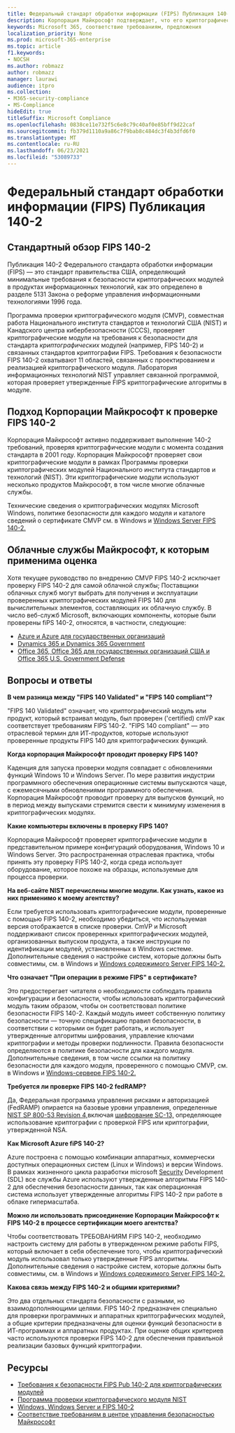 ```yaml
---
title: Федеральный стандарт обработки информации (FIPS) Публикация 140-2
description: Корпорация Майкрософт подтверждает, что его криптографические модули соответствуют Федеральному стандарту обработки информации США.
keywords: Microsoft 365, соответствие требованиям, предложения
localization_priority: None
ms.prod: microsoft-365-enterprise
ms.topic: article
f1.keywords:
- NOCSH
ms.author: robmazz
author: robmazz
manager: laurawi
audience: itpro
ms.collection:
- M365-security-compliance
- MS-Compliance
hideEdit: true
titleSuffix: Microsoft Compliance
ms.openlocfilehash: 0838ce11e732f5c6e8c79c40af0e85bff9d22caf
ms.sourcegitcommit: fb379d1110a9a86c7f9bab8c484dc3f4b3dfd6f0
ms.translationtype: MT
ms.contentlocale: ru-RU
ms.lasthandoff: 06/23/2021
ms.locfileid: "53089733"
---
```

# <a name="federal-information-processing-standard-fips-publication-140-2"></a>Федеральный стандарт обработки информации (FIPS) Публикация 140-2

## <a name="fips-140-2-standard-overview"></a>Стандартный обзор FIPS 140-2

Публикация 140-2 Федерального стандарта обработки информации (FIPS) — это стандарт правительства США, определяющий минимальные требования к безопасности криптографических модулей в продуктах информационных технологий, как это определено в разделе 5131 Закона о реформе управления информационными технологиями 1996 года.

Программа [](https://csrc.nist.gov/Projects/cryptographic-module-validation-program) проверки криптографического модуля (CMVP), совместная работа Национального института стандартов и технологий США (NIST) и Канадского центра кибербезопасности (CCCS), проверяет криптографические модули на требования к безопасности для стандарта *криптографических* модулей (например, FIPS 140-2) и связанных стандартов криптографии FIPS. Требования к безопасности FIPS 140-2 охватывают 11 областей, связанных с проектированием и реализацией криптографического модуля. Лаборатория информационных технологий NIST управляет связанной программой, которая проверяет утвержденные FIPS криптографические алгоритмы в модуле.

## <a name="microsofts-approach-to-fips-140-2-validation"></a>Подход Корпорации Майкрософт к проверке FIPS 140-2

Корпорация Майкрософт активно поддерживает выполнение 140-2 требований, проверяя криптографические модули с момента создания стандарта в 2001 году. Корпорация Майкрософт проверяет свои криптографические модули в рамках Программы проверки криптографических модулей Национального института стандартов и технологий [](https://csrc.nist.gov/Projects/cryptographic-module-validation-program) (NIST). Эти криптографические модули используют несколько продуктов Майкрософт, в том числе многие облачные службы.

Технические сведения о криптографических модулях Microsoft Windows, политике безопасности для каждого модуля и каталоге сведений о сертификате CMVP см. в Windows и [Windows Server FIPS 140-2.](https://aka.ms/AA6ehud)

## <a name="microsoft-in-scope-cloud-services"></a>Облачные службы Майкрософт, к которым применима оценка

Хотя текущее руководство по внедрению CMVP FIPS 140-2 исключает проверку FIPS 140-2 для самой облачной службы; Поставщики облачных служб могут выбрать для получения и эксплуатации проверенных криптографических модулей FIPS 140 для вычислительных элементов, составляющих их облачную службу. В число веб-служб Microsoft, включающих компоненты, которые были проверены fiPS 140-2, относятся, в частности, следующие:

- [Azure и Azure для государственных организаций](/azure/azure-government/documentation-government-plan-security)
- [Dynamics 365 и Dynamics 365 Government](/microsoft-365/compliance/office-365-encryption-in-microsoft-dynamics-365)
- [Office 365, Office 365 для государственных организаций США и Office 365 U.S. Government Defense](/microsoft-365/compliance/office-365-encryption-risks-and-protections)

## <a name="frequently-asked-questions"></a>Вопросы и ответы

**В чем разница между "FIPS 140 Validated" и "FIPS 140 compliant"?**

"FIPS 140 Validated" означает, что криптографический модуль или продукт, который встраивал модуль, был проверен ('certified) cmVP как соответствует требованиям FIPS 140-2. "FIPS 140 compliant" — это отраслевой термин для ИТ-продуктов, которые используют проверенные продукты FIPS 140 для криптографических функций.

**Когда корпорация Майкрософт проводит проверку FIPS 140?**

Каденция для запуска проверки модуля совпадает с обновлениями функций Windows 10 и Windows Server. По мере развития индустрии программного обеспечения операционные системы выпускаются чаще, с ежемесячными обновлениями программного обеспечения. Корпорация Майкрософт проводит проверку для выпусков функций, но в период между выпусками стремится свести к минимуму изменения в криптографических модулях.

**Какие компьютеры включены в проверку FIPS 140?**

Корпорация Майкрософт проверяет криптографические модули в представительном примере конфигураций оборудования, Windows 10 и Windows Server. Это распространенная отраслевая практика, чтобы принять эту проверку FIPS 140-2, когда среда использует оборудование, которое похоже на образцы, используемые для процесса проверки.

**На веб-сайте NIST перечислены многие модули. Как узнать, какое из них применимо к моему агентству?**

Если требуется использовать криптографические модули, проверенные с помощью FIPS 140-2, необходимо убедиться, что используемая версия отображается в списке проверки. CmVP и Microsoft поддерживают список проверенных криптографических модулей, организованных выпуском продукта, а также инструкции по идентификации модулей, установленных в Windows системе. Дополнительные сведения о настройке систем, которые должны быть совместимы, см. в Windows и [Windows содержимого Server FIPS 140-2.](https://aka.ms/AA6ehud)

**Что означает "При операции в режиме FIPS" в сертификате?**

Это предостерегает читателя о необходимости соблюдать правила конфигурации и безопасности, чтобы использовать криптографический модуль таким образом, чтобы он соответствовал политике безопасности FIPS 140-2. Каждый модуль имеет собственную политику безопасности — точную спецификацию правил безопасности, в соответствии с которыми он будет работать, и использует утвержденные алгоритмы шифрования, управление ключами криптографии и методы проверки подлинности. Правила безопасности определяются в политике безопасности для каждого модуля. Дополнительные сведения, в том числе ссылки на политику безопасности для каждого модуля, проверенного с помощью CMVP, см. в Windows и [Windows-сервере FIPS 140-2.](https://aka.ms/AA6ehud)

**Требуется ли проверке FIPS 140-2 fedRAMP?**

Да, Федеральная программа управления рисками и авторизацией (FedRAMP) опирается на базовые уровни управления, определенные [NIST SP 800-53 Revision 4,](https://nvd.nist.gov/800-53/Rev4/)включая [шифрование SC-13,](https://nvd.nist.gov/800-53/Rev4/control/SC-13) определяющее использование криптографии с проверкой FIPS или криптографии, утвержденной NSA.

**Как Microsoft Azure fiPS 140-2?**

Azure построена с помощью комбинации аппаратных, коммерчески доступных операционных систем (Linux и Windows) и версии Windows. В рамках жизненного цикла разработки microsoft [Security](https://www.microsoft.com/securityengineering/sdl/) Development (SDL) все службы Azure используют утвержденные алгоритмы FIPS 140-2 для обеспечения безопасности данных, так как операционная система использует утвержденные алгоритмы FIPS 140-2 при работе в облаке гипермасштаба.

**Можно ли использовать присоединение Корпорации Майкрософт к FIPS 140-2 в процессе сертификации моего агентства?**

Чтобы соответствовать ТРЕБОВАНИЯМ FIPS 140-2, необходимо настроить систему для работы в утвержденном режиме работы FIPS, который включает в себя обеспечение того, чтобы криптографический модуль использовал только утвержденные FIPS алгоритмы. Дополнительные сведения о настройке систем, которые должны быть совместимы, см. в Windows и [Windows содержимого Server FIPS 140-2.](https://aka.ms/AA6ehud)

**Какова связь между FIPS 140-2 и общими критериями?**

Это два отдельных стандарта безопасности с разными, но взаимодополняющими целями. FIPS 140-2 предназначен специально для проверки программных и аппаратных криптографических модулей, а общие критерии предназначены для оценки функций безопасности в ИТ-программах и аппаратных продуктах. При оценке общих критериев часто используются проверки FIPS 140-2 для обеспечения правильной реализации базовых функций криптографии.

## <a name="resources"></a>Ресурсы

- [Требования к безопасности FIPS Pub 140-2 для криптографических модулей](https://csrc.nist.gov/publications/fips/fips140-2/fips1402.pdf)
- [Программа проверки криптографического модуля NIST](https://csrc.nist.gov/groups/STM/cmvp/index.html)
- [Windows, Windows Server и FIPS 140-2](/windows/security/threat-protection/fips-140-validation)
- [Соответствие требованиям в центре управления безопасностью Майкрософт](https://www.microsoft.com/trust-center/compliance/compliance-overview)
